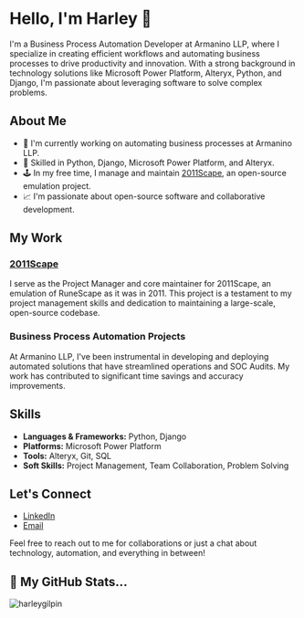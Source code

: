 # Hello, I'm Harley 👋

I'm a Business Process Automation Developer at Armanino LLP, where I specialize in creating efficient workflows and automating business processes to drive productivity and innovation. With a strong background in technology solutions like Microsoft Power Platform, Alteryx, Python, and Django, I'm passionate about leveraging software to solve complex problems.

## About Me

- 🤖 I'm currently working on automating business processes at Armanino LLP.
- 🐍 Skilled in Python, Django, Microsoft Power Platform, and Alteryx.
- 🕹️ In my free time, I manage and maintain [2011Scape](https://github.com/2011Scape), an open-source emulation project.
- 📈 I'm passionate about open-source software and collaborative development.

## My Work

[//]: # (Use this section to showcase your work. Include snippets, gifs, or screenshots of your projects. You can also link to your projects.)

### [2011Scape](https://github.com/2011Scape)
I serve as the Project Manager and core maintainer for 2011Scape, an emulation of RuneScape as it was in 2011. This project is a testament to my project management skills and dedication to maintaining a large-scale, open-source codebase.

### Business Process Automation Projects
At Armanino LLP, I've been instrumental in developing and deploying automated solutions that have streamlined operations and SOC Audits. My work has contributed to significant time savings and accuracy improvements.

## Skills

- **Languages & Frameworks:** Python, Django
- **Platforms:** Microsoft Power Platform
- **Tools:** Alteryx, Git, SQL
- **Soft Skills:** Project Management, Team Collaboration, Problem Solving

## Let's Connect

- [LinkedIn](https://www.linkedin.com/in/Harley-Gilpin/)
- [Email](mailto:hg@harleygilpin.com)

Feel free to reach out to me for collaborations or just a chat about technology, automation, and everything in between!

## 🌟 My GitHub Stats...

<p><img align="center" src="https://streak-stats.demolab.com?user=harleygilpin&theme=dark&hide_border=true" alt="harleygilpin" /></p>
